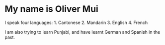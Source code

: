 # My name is Oliver Mui

I speak four languages:
    1. Cantonese
    2. Mandarin
    3. English
    4. French

I am also trying to learn Punjabi, and have learnt German and Spanish in the past.